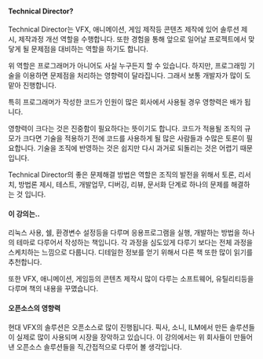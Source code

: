 
#### Technical Director?
Technical Director는 
VFX, 애니메이션, 게임 제작등 콘텐츠 제작에 있어
솔루션 제시, 제작과정 개선 역할을 수행합니다.
또한 경험을 통해 앞으로 일어날 프로젝트에서 맞닿게 될 문제점을 대비하는 역할을 하기도 합니다.

위 역할은 프로그래머가 아니어도 사실 누구든지 할 수 있습니다.
하지만, 프로그래밍 기술을 이용하면 문제점을 처리하는 영향력이 달라집니다.
그래서 보통 개발자가 많이 도맡아 진행합니다.

특히 프로그래머가 작성한 코드가 인원이 많은 회사에서 사용될 경우
영향력은 배가 됩니다.

영향력이 크다는 것은 진중함이 필요하다는 뜻이기도 합니다.
코드가 적용될 조직의 규모가 크다면 기술을 적용하기 전에
코드를 사용하게 될 많은 사람들과 수많은 토론이 필요합니다.
기술을 조직에 반영하는 것은 쉽지만 다시 과거로 되돌리는 것은
어렵기 때문입니다.

Technical Director의 좋은 문제해결 방법은 역할은 조직의 발전을 위해서
토론, 리서치, 방법론 제시, 테스트, 개발업무, 디버깅, 리뷰, 문서화 단계로 하나의 문제를 해결하는 것 입니다.

#### 이 강의는..
리눅스 사용, 쉘, 환경변수 설정등을 다루며 응용프로그램을 실행,
개발하는 방법을 하나의 테마로 다루어서 작성하는 책입니다.
각 과정을 심도있게 다루기 보다는 전체 과정을 스케치하는 느낌으로 다룹니다.
디테일한 정보를 얻기 위해서 다른 책 또한 많이 읽기를 추천합니다.

또한 VFX, 애니메이션, 게임등의 콘텐츠 제작시 많이 다루는 소프트웨어, 유틸리티등을 다루며 책의 내용을 꾸몄습니다.

#### 오픈소스의 영향력
현대 VFX의 솔루션은 오픈소스로 많이 진행됩니다.
픽사, 소니, ILM에서 만든 솔루션들이 실제로 많이 사용되며 시장을 장악하고 있습니다.
이 강의에서는 위 회사들이 만들어낸 오픈소스 솔루션들을 직,간접적으로 다루어 볼 생각입니다.